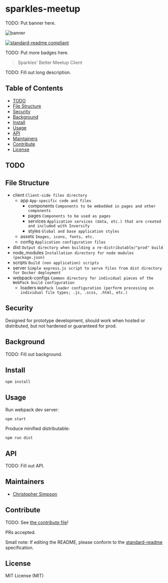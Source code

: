 # sparkles-meetup

TODO: Put banner here.

![banner]()

[![standard-readme compliant](https://img.shields.io/badge/standard--readme-OK-green.svg?style=flat-square)](https://github.com/RichardLitt/standard-readme)

TODO: Put more badges here.

> Sparkles' Better Meetup Client

TODO: Fill out long description.

## Table of Contents

- [TODO](#todo)
- [File Structure](#file-structure)
- [Security](#security)
- [Background](#background)
- [Install](#install)
- [Usage](#usage)
- [API](#api)
- [Maintainers](#maintainers)
- [Contribute](#contribute)
- [License](#license)

## TODO


## File Structure

- client          ` Client-side files directory `
    - app           ` App-specific code and files `
        - components  ` Components to be embedded in pages and other components `
        - pages       ` Components to be used as pages `
        - services    ` Application services (data, etc.) that are created and included with Inversify `
        - styles      ` Global and base application styles `
    - assets        ` Images, icons, fonts, etc. `
    - config        ` Application configuration files `
- dist            ` Output directory when building a re-distributable/"prod" build `
- node_modules    ` Installation directory for node modules (package.json) `
- scripts         ` Build (non application) scripts `
- server          ` Simple express.js script to serve files from dist directory for Docker deployment `
- webpack-configs ` Common directory for individual pieces of the WebPack build configuration `
    - loaders       ` WebPack loader configuration (perform processing on individual file types; .js, .scss, .html, etc.) `

## Security

Designed for prototype development, should work when hosted or distributed, but not hardened or guaranteed for prod.

## Background

TODO: Fill out background.

## Install

```
npm install
```

## Usage

Run webpack dev server:
```
npm start
```

Produce minified distributable:
```
npm run dist
```

## API

TODO: Fill out API.

## Maintainers

- [Christopher Simpson](https://github.com/CmdrShepardsPie)

## Contribute

TODO: See [the contribute file](contribute.md)!

PRs accepted.

Small note: If editing the README, please conform to the [standard-readme](https://github.com/RichardLitt/standard-readme) specification.

## License

MIT License (MIT)
